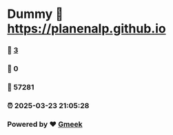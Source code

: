 # Dummy :link: https://planenalp.github.io 
### :page_facing_up: [3](https://planenalp.github.io/tag.html) 
### :speech_balloon: 0 
### :hibiscus: 57281 
### :alarm_clock: 2025-03-23 21:05:28 
### Powered by :heart: [Gmeek](https://github.com/Meekdai/Gmeek)
